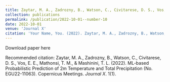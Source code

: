 ```yaml
---
title: Zaytar, M. A., Zadrozny, B., Watson, C., Civitarese, D. S., Vos, E. E., Mathonsi, T. M., & Mashinini, T. L. (2022). ML-based Probabilistic Prediction of 2m Temperature and Total Precipitation (No. EGU22-11063). Copernicus Meetings.
collection: publications
permalink: /publication/2022-10-01--number-10
date: 2022-10-01
venue: 'Journal X'
citation: 'Your Name, You. (2022). Zaytar, M. A., Zadrozny, B., Watson, C., Civitarese, D. S., Vos, E. E., Mathonsi, T. M., & Mashinini, T. L. (2022). ML-based Probabilistic Prediction of 2m Temperature and Total Precipitation (No. EGU22-11063). Copernicus Meetings. <i>Journal X</i>. 1(1).'
---
```


Download paper here

Recommended citation: Zaytar, M. A., Zadrozny, B., Watson, C., Civitarese, D. S., Vos, E. E., Mathonsi, T. M., & Mashinini, T. L. (2022). ML-based Probabilistic Prediction of 2m Temperature and Total Precipitation (No. EGU22-11063). Copernicus Meetings. <i>Journal X</i>. 1(1).
